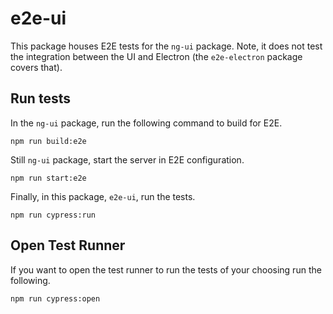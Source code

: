 # e2e-ui

This package houses E2E tests for the `ng-ui` package. Note, it does not test the integration between the UI and Electron (the `e2e-electron` package covers that).

## Run tests

In the `ng-ui` package, run the following command to build for E2E.

```
npm run build:e2e
```

Still `ng-ui` package, start the server in E2E configuration.

```
npm run start:e2e
```

Finally, in this package, `e2e-ui`, run the tests.

```
npm run cypress:run
```

## Open Test Runner

If you want to open the test runner to run the tests of your choosing run the following.

```
npm run cypress:open
```
